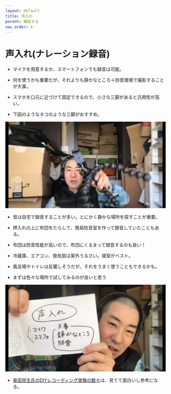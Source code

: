 ```yaml
---
layout: default
title: 声入れ
parent: 撮影する
nav_order: 4
---
```


# 声入れ(ナレーション録音)

* マイクを用意するか、スマートフォンでも録音は可能。

* 何を使うかも重要だが、それよりも静かなところ＋防音環境で撮影することが大事。

* スマホを口元に近づけて固定できるので、小さな三脚があると汎用性が高い。

* 下図のようなタコのような三脚がおすすめ。

<img src="../images/octo_tripod.jpg" alt="hi" class="inline"/>

* 音は自宅で録音することが多い。とにかく静かな場所を探すことが重要。

* 押入れの上に布団をたらして、簡易防音室を作って録音していたこともある。

* 布団は防音性能が高いので、布団にくるまって録音するのも良い！

* 冷蔵庫、エアコン、換気扇は案外うるさい。寝室がベスト。

* 風呂場やトイレは反響しそうだが、それをうまく使うこともできるかも。

* まずは色々な場所で試してみるのが良いと思う


<img src="../images/record_voice.jpg" alt="hi" class="inline"/>


* [奥田民生氏のDIYレコーディング実験の数々](https://makezine.jp/blog/2018/04/tamiocantabile.html)は、見てて面白いし参考になる。
